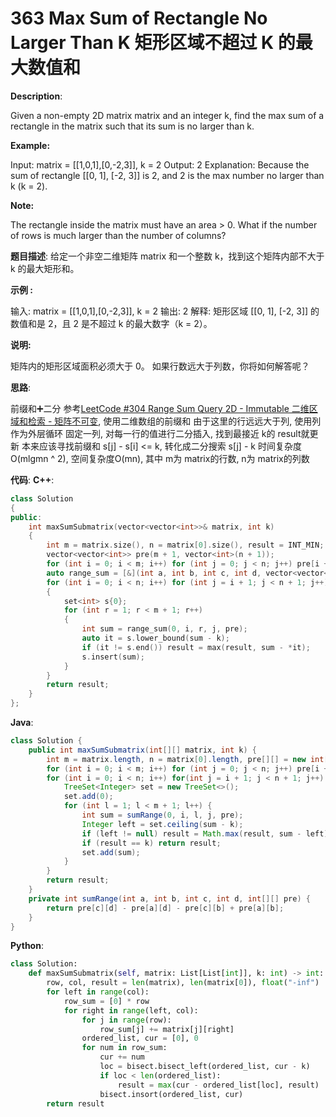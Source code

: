 # 363 Max Sum of Rectangle No Larger Than K 矩形区域不超过 K 的最大数值和

__Description__:

Given a non-empty 2D matrix matrix and an integer k, find the max sum of a rectangle in the matrix such that its sum is no larger than k.

__Example:__

Input: matrix = [[1,0,1],[0,-2,3]], k = 2
Output: 2
Explanation: Because the sum of rectangle [[0, 1], [-2, 3]] is 2,
             and 2 is the max number no larger than k (k = 2).

__Note:__

The rectangle inside the matrix must have an area > 0.
What if the number of rows is much larger than the number of columns?

__题目描述__:
给定一个非空二维矩阵 matrix 和一个整数 k，找到这个矩阵内部不大于 k 的最大矩形和。

__示例 :__

输入: matrix = [[1,0,1],[0,-2,3]], k = 2
输出: 2
解释: 矩形区域 [[0, 1], [-2, 3]] 的数值和是 2，且 2 是不超过 k 的最大数字（k = 2）。

__说明:__

矩阵内的矩形区域面积必须大于 0。
如果行数远大于列数，你将如何解答呢？

__思路__:

前缀和➕二分
参考[LeetCode #304 Range Sum Query 2D - Immutable 二维区域和检索 - 矩阵不可变](https://www.jianshu.com/p/698d4825c808), 使用二维数组的前缀和
由于这里的行远远大于列, 使用列作为外层循环
固定一列, 对每一行的值进行二分插入, 找到最接近 k的 result就更新
本来应该寻找前缀和 s[j] - s[i] <= k, 转化成二分搜索 s[j] - k
时间复杂度O(mlgmn ^ 2), 空间复杂度O(mn), 其中 m为 matrix的行数, n为 matrix的列数

__代码__:
__C++__:

```C++
class Solution 
{
public:
    int maxSumSubmatrix(vector<vector<int>>& matrix, int k) 
    {
        int m = matrix.size(), n = matrix[0].size(), result = INT_MIN;
        vector<vector<int>> pre(m + 1, vector<int>(n + 1));
        for (int i = 0; i < m; i++) for (int j = 0; j < n; j++) pre[i + 1][j + 1] = matrix[i][j] + pre[i + 1][j] + pre[i][j + 1] - pre[i][j];
        auto range_sum = [&](int a, int b, int c, int d, vector<vector<int>> &pre) { return pre[c][d] - pre[c][b] - pre[a][d] + pre[a][b]; };
        for (int i = 0; i < n; i++) for (int j = i + 1; j < n + 1; j++)
        {
            set<int> s{0};
            for (int r = 1; r < m + 1; r++)
            {
                int sum = range_sum(0, i, r, j, pre);
                auto it = s.lower_bound(sum - k);
                if (it != s.end()) result = max(result, sum - *it);
                s.insert(sum);
            }
        }
        return result;
    }
};
```

__Java__:

```Java
class Solution {
    public int maxSumSubmatrix(int[][] matrix, int k) {
        int m = matrix.length, n = matrix[0].length, pre[][] = new int[matrix.length + 1][matrix[0].length + 1], result = Integer.MIN_VALUE;
        for (int i = 0; i < m; i++) for (int j = 0; j < n; j++) pre[i + 1][j + 1] = pre[i][j + 1] + pre[i + 1][j] + matrix[i][j] - pre[i][j];
        for (int i = 0; i < n; i++) for(int j = i + 1; j < n + 1; j++) {
            TreeSet<Integer> set = new TreeSet<>();
            set.add(0);
            for (int l = 1; l < m + 1; l++) {
                int sum = sumRange(0, i, l, j, pre);
                Integer left = set.ceiling(sum - k);
                if (left != null) result = Math.max(result, sum - left);
                if (result == k) return result;
                set.add(sum);
            }
        }
        return result;
    }
    private int sumRange(int a, int b, int c, int d, int[][] pre) {
        return pre[c][d] - pre[a][d] - pre[c][b] + pre[a][b];
    }
}
```

__Python__:

```Python
class Solution:
    def maxSumSubmatrix(self, matrix: List[List[int]], k: int) -> int:
        row, col, result = len(matrix), len(matrix[0]), float("-inf")
        for left in range(col):
            row_sum = [0] * row
            for right in range(left, col):
                for j in range(row):
                    row_sum[j] += matrix[j][right]
                ordered_list, cur = [0], 0
                for num in row_sum:
                    cur += num
                    loc = bisect.bisect_left(ordered_list, cur - k)
                    if loc < len(ordered_list):
                        result = max(cur - ordered_list[loc], result)
                    bisect.insort(ordered_list, cur)
        return result
```
